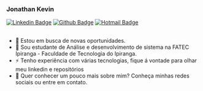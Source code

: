 ### Jonathan Kevin 

[![Linkedin Badge](https://img.shields.io/badge/-Linkedin-0077B5?style=flat-square&logo=Linkedin&logoColor=white&link=https://https://www.linkedin.com/in/jonathan-kevin-barrence-20133a158/)](https://www.linkedin.com/in/jonathan-kevin-barrence-20133a158/) [![Github Badge](https://img.shields.io/badge/-Github-000?style=flat-square&logo=Github&logoColor=white&link=https://github.com/JonathanKBP)](https://github.com/JonathanKBP) [![Hotmail Badge](https://img.shields.io/badge/-Jonathan.kevinbp@hotmail.com-0078D4?style=flat-square&logo=Windows&logoColor=white&link=mailto:jonathan.kevinbp@hotmail.com)](mailto:jonathan.kevinbp@hotmail.com)
<br><br>
* 🔭 Estou em busca de novas oportunidades.
* 🌱 Sou estudante de Análise e desenvolvimento de sistema na FATEC Ipiranga - Faculdade de Tecnologia do Ipiranga.
* ⚡ Tenho experiência com várias tecnologias, fique á vontade para olhar meu linkedin e repositórios
* 💬 Quer conhecer um pouco mais sobre mim? Conheça minhas redes sociais ou entre em contato.
